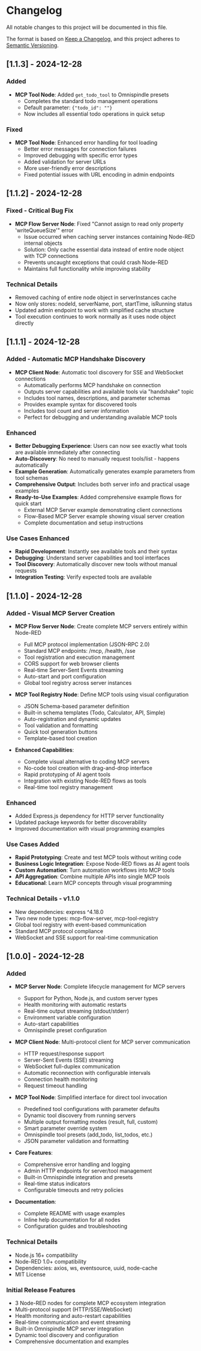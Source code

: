 # Changelog

All notable changes to this project will be documented in this file.

The format is based on [Keep a Changelog](https://keepachangelog.com/en/1.0.0/),
and this project adheres to [Semantic Versioning](https://semver.org/spec/v2.0.0.html).

## [1.1.3] - 2024-12-28

### Added
- **MCP Tool Node**: Added `get_todo_tool` to Omnispindle presets
  - Completes the standard todo management operations
  - Default parameter: `{"todo_id": ""}`
  - Now includes all essential todo operations in quick setup

### Fixed
- **MCP Tool Node**: Enhanced error handling for tool loading
  - Better error messages for connection failures
  - Improved debugging with specific error types
  - Added validation for server URLs
  - More user-friendly error descriptions
  - Fixed potential issues with URL encoding in admin endpoints

## [1.1.2] - 2024-12-28

### Fixed - Critical Bug Fix
- **MCP Flow Server Node**: Fixed "Cannot assign to read only property 'writeQueueSize'" error
  - Issue occurred when caching server instances containing Node-RED internal objects
  - Solution: Only cache essential data instead of entire node object with TCP connections
  - Prevents uncaught exceptions that could crash Node-RED
  - Maintains full functionality while improving stability

### Technical Details
- Removed caching of entire node object in serverInstances cache
- Now only stores: nodeId, serverName, port, startTime, isRunning status
- Updated admin endpoint to work with simplified cache structure
- Tool execution continues to work normally as it uses node object directly

## [1.1.1] - 2024-12-28

### Added - Automatic MCP Handshake Discovery
- **MCP Client Node**: Automatic tool discovery for SSE and WebSocket connections
  - Automatically performs MCP handshake on connection
  - Outputs server capabilities and available tools via "handshake" topic
  - Includes tool names, descriptions, and parameter schemas
  - Provides example syntax for discovered tools
  - Includes tool count and server information
  - Perfect for debugging and understanding available MCP tools

### Enhanced
- **Better Debugging Experience**: Users can now see exactly what tools are available immediately after connecting
- **Auto-Discovery**: No need to manually request tools/list - happens automatically
- **Example Generation**: Automatically generates example parameters from tool schemas
- **Comprehensive Output**: Includes both server info and practical usage examples
- **Ready-to-Use Examples**: Added comprehensive example flows for quick start
  - External MCP Server example demonstrating client connections
  - Flow-Based MCP Server example showing visual server creation
  - Complete documentation and setup instructions

### Use Cases Enhanced
- **Rapid Development**: Instantly see available tools and their syntax
- **Debugging**: Understand server capabilities and tool interfaces
- **Tool Discovery**: Automatically discover new tools without manual requests
- **Integration Testing**: Verify expected tools are available

## [1.1.0] - 2024-12-28

### Added - Visual MCP Server Creation
- **MCP Flow Server Node**: Create complete MCP servers entirely within Node-RED
  - Full MCP protocol implementation (JSON-RPC 2.0)
  - Standard MCP endpoints: /mcp, /health, /sse
  - Tool registration and execution management
  - CORS support for web browser clients
  - Real-time Server-Sent Events streaming
  - Auto-start and port configuration
  - Global tool registry across server instances

- **MCP Tool Registry Node**: Define MCP tools using visual configuration
  - JSON Schema-based parameter definition
  - Built-in schema templates (Todo, Calculator, API, Simple)
  - Auto-registration and dynamic updates
  - Tool validation and formatting
  - Quick tool generation buttons
  - Template-based tool creation

- **Enhanced Capabilities**:
  - Complete visual alternative to coding MCP servers
  - No-code tool creation with drag-and-drop interface
  - Rapid prototyping of AI agent tools
  - Integration with existing Node-RED flows as tools
  - Real-time tool registry management

### Enhanced
- Added Express.js dependency for HTTP server functionality
- Updated package keywords for better discoverability
- Improved documentation with visual programming examples

### Use Cases Added
- **Rapid Prototyping**: Create and test MCP tools without writing code
- **Business Logic Integration**: Expose Node-RED flows as AI agent tools
- **Custom Automation**: Turn automation workflows into MCP tools
- **API Aggregation**: Combine multiple APIs into single MCP tools
- **Educational**: Learn MCP concepts through visual programming

### Technical Details - v1.1.0
- New dependencies: express ^4.18.0
- Two new node types: mcp-flow-server, mcp-tool-registry
- Global tool registry with event-based communication
- Standard MCP protocol compliance
- WebSocket and SSE support for real-time communication

## [1.0.0] - 2024-12-28

### Added
- **MCP Server Node**: Complete lifecycle management for MCP servers
  - Support for Python, Node.js, and custom server types
  - Health monitoring with automatic restarts
  - Real-time output streaming (stdout/stderr)
  - Environment variable configuration
  - Auto-start capabilities
  - Omnispindle preset configuration

- **MCP Client Node**: Multi-protocol client for MCP server communication
  - HTTP request/response support
  - Server-Sent Events (SSE) streaming
  - WebSocket full-duplex communication
  - Automatic reconnection with configurable intervals
  - Connection health monitoring
  - Request timeout handling

- **MCP Tool Node**: Simplified interface for direct tool invocation
  - Predefined tool configurations with parameter defaults
  - Dynamic tool discovery from running servers
  - Multiple output formatting modes (result, full, custom)
  - Smart parameter override system
  - Omnispindle tool presets (add_todo, list_todos, etc.)
  - JSON parameter validation and formatting

- **Core Features**:
  - Comprehensive error handling and logging
  - Admin HTTP endpoints for server/tool management
  - Built-in Omnispindle integration and presets
  - Real-time status indicators
  - Configurable timeouts and retry policies

- **Documentation**:
  - Complete README with usage examples
  - Inline help documentation for all nodes
  - Configuration guides and troubleshooting

### Technical Details
- Node.js 16+ compatibility
- Node-RED 1.0+ compatibility
- Dependencies: axios, ws, eventsource, uuid, node-cache
- MIT License

### Initial Release Features
- 3 Node-RED nodes for complete MCP ecosystem integration
- Multi-protocol support (HTTP/SSE/WebSocket)
- Health monitoring and auto-restart capabilities
- Real-time communication and event streaming
- Built-in Omnispindle MCP server integration
- Dynamic tool discovery and configuration
- Comprehensive documentation and examples
